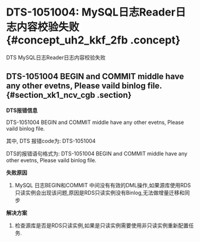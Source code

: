 # DTS-1051004: MySQL日志Reader日志内容校验失败 {#concept_uh2_kkf_2fb .concept}

DTS MySQL日志Reader日志内容校验失败

## DTS-1051004 BEGIN and COMMIT middle have any other evetns, Please vaild binlog file. {#section_xk1_ncv_cgb .section}

**DTS报错信息**

DTS-1051004 BEGIN and COMMIT middle have any other evetns, Please vaild binlog file.

其中, DTS 报错code为: DTS-1051004

DTS的报错语句格式为: DTS-1051004 BEGIN and COMMIT middle have any other evetns, Please vaild binlog file.

**失败原因**

1. MySQL 日志BEGIN和COMMIT 中间没有有效的DML操作,如果源库使用RDS只读实例会出现该问题,原因是RDS只读实例没有Binlog,无法做增量迁移和同步

**解决方案**

1. 检查源库是否是RDS只读实例,如果是只读实例需要使用非只读实例重新配置任务.

